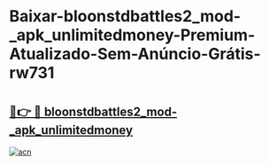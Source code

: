 # Baixar-bloonstdbattles2_mod-_apk_unlimitedmoney-Premium-Atualizado-Sem-Anúncio-Grátis-rw731

# <h2><a href="https://lpw3b4.esa.edu.pl?src=bloonstdbattles2_mod-_apk_unlimitedmoney&ref=rw731">🔗👉 🔴 bloonstdbattles2_mod-_apk_unlimitedmoney</a></h2>

[![acn](https://github.com/user-attachments/assets/0f9c940e-d8b0-45ae-aac7-cd30a18b3e1c)](https://lpw3b4.esa.edu.pl?src=bloonstdbattles2_mod-_apk_unlimitedmoney&ref=rw731)

